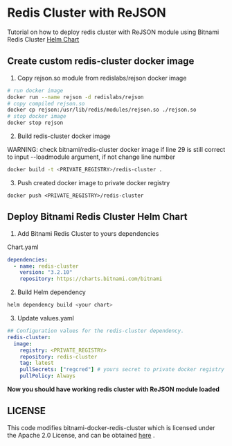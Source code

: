 # Redis Cluster with ReJSON

Tutorial on how to deploy redis cluster with ReJSON module using Bitnami Redis Cluster  [Helm Chart](https://github.com/bitnami/charts/tree/master/bitnami/redis-cluster)

## Create custom redis-cluster docker image

1. Copy rejson.so module from redislabs/rejson docker image

```bash
# run docker image
docker run --name rejson -d redislabs/rejson
# copy compiled rejson.so
docker cp rejson:/usr/lib/redis/modules/rejson.so ./rejson.so 
# stop docker image
docker stop rejson
```

2. Build redis-cluster docker image

WARNING: check bitnami/redis-cluster docker image if line 29 is still correct to input --loadmodule argument, if not change line number

```bash
docker build -t <PRIVATE_REGISTRY>/redis-cluster .
```

3. Push created docker image to private docker registry

```
docker push <PRIVATE_REGISTRY>/redis-cluster
```

## Deploy Bitnami Redis Cluster Helm Chart

1. Add Bitnami Redis Cluster to yours dependencies

Chart.yaml
```yaml
dependencies:
  - name: redis-cluster
    version: "3.2.10"
    repository: https://charts.bitnami.com/bitnami
```

2. Build Helm dependency 

```bash
helm dependency build <your chart>
```

3. Update values.yaml

```yaml
## Configuration values for the redis-cluster dependency.
redis-cluster:
  image:
    registry: <PRIVATE_REGISTRY>
    repository: redis-cluster
    tag: latest
    pullSecrets: ["regcred"] # yours secret to private docker registry
    pullPolicy: Always
```

__Now you should have working redis cluster with ReJSON module loaded__

## LICENSE 

This code modifies bitnami-docker-redis-cluster which is licensed under the Apache 2.0 License, and can be obtained [here](https://github.com/bitnami/bitnami-docker-redis-cluster) .